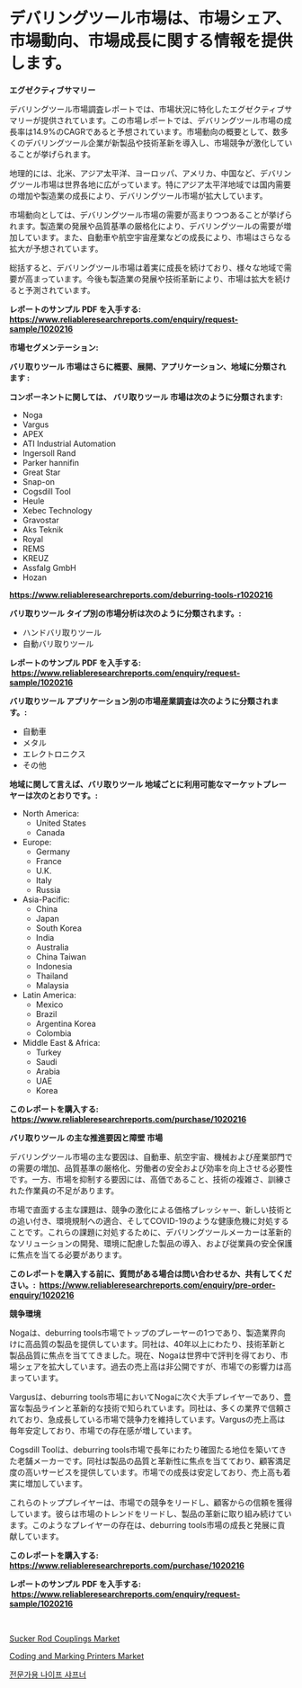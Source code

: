 <p><h1>デバリングツール市場は、市場シェア、市場動向、市場成長に関する情報を提供します。</h1></p><p><strong>エグゼクティブサマリー</strong></p>
<p><p>デバリングツール市場調査レポートでは、市場状況に特化したエグゼクティブサマリーが提供されています。この市場レポートでは、デバリングツール市場の成長率は14.9%のCAGRであると予想されています。市場動向の概要として、数多くのデバリングツール企業が新製品や技術革新を導入し、市場競争が激化していることが挙げられます。</p><p>地理的には、北米、アジア太平洋、ヨーロッパ、アメリカ、中国など、デバリングツール市場は世界各地に広がっています。特にアジア太平洋地域では国内需要の増加や製造業の成長により、デバリングツール市場が拡大しています。</p><p>市場動向としては、デバリングツール市場の需要が高まりつつあることが挙げられます。製造業の発展や品質基準の厳格化により、デバリングツールの需要が増加しています。また、自動車や航空宇宙産業などの成長により、市場はさらなる拡大が予想されています。</p><p>総括すると、デバリングツール市場は着実に成長を続けており、様々な地域で需要が高まっています。今後も製造業の発展や技術革新により、市場は拡大を続けると予測されています。</p></p>
<p><strong>レポートのサンプル PDF を入手する: <a href="https://www.reliableresearchreports.com/enquiry/request-sample/1020216">https://www.reliableresearchreports.com/enquiry/request-sample/1020216</a></strong></p>
<p><strong>市場セグメンテーション:</strong></p>
<p><strong> バリ取りツール 市場はさらに概要、展開、アプリケーション、地域に分類されます :</strong></p>
<p><strong>コンポーネントに関しては、 バリ取りツール 市場は次のように分類されます: &nbsp;</strong></p>
<p><ul><li>Noga</li><li>Vargus</li><li>APEX</li><li>ATI Industrial Automation</li><li>Ingersoll Rand</li><li>Parker hannifin</li><li>Great Star</li><li>Snap-on</li><li>Cogsdill Tool</li><li>Heule</li><li>Xebec Technology</li><li>Gravostar</li><li>Aks Teknik</li><li>Royal</li><li>REMS</li><li>KREUZ</li><li>Assfalg GmbH</li><li>Hozan</li></ul></p>
<p><strong><a href="https://www.reliableresearchreports.com/deburring-tools-r1020216">https://www.reliableresearchreports.com/deburring-tools-r1020216</a></strong></p>
<p><strong> バリ取りツール タイプ別の市場分析は次のように分類されます。:</strong></p>
<p><ul><li>ハンドバリ取りツール</li><li>自動バリ取りツール</li></ul></p>
<p><strong>レポートのサンプル PDF を入手する: &nbsp;<a href="https://www.reliableresearchreports.com/enquiry/request-sample/1020216">https://www.reliableresearchreports.com/enquiry/request-sample/1020216</a></strong></p>
<p><strong> バリ取りツール アプリケーション別の市場産業調査は次のように分類されます。:</strong></p>
<p><ul><li>自動車</li><li>メタル</li><li>エレクトロニクス</li><li>その他</li></ul></p>
<p><strong>地域に関して言えば、バリ取りツール 地域ごとに利用可能なマーケットプレーヤーは次のとおりです。:</strong></p>
<p><ul>
    <li>
        North America:
        <ul>
            <li>United States</li>
            <li>Canada</li>
        </ul>
    </li>
    <li>
        Europe:
        <ul>
            <li>Germany</li>
            <li>France</li>
            <li>U.K.</li>
            <li>Italy</li>
            <li>Russia</li>
        </ul>
    </li>
    <li>
        Asia-Pacific:
        <ul>
            <li>China</li>
            <li>Japan</li>
            <li>South Korea</li>
            <li>India</li>
            <li>Australia</li>
            <li>China Taiwan</li>
            <li>Indonesia</li>
            <li>Thailand</li>
            <li>Malaysia</li>
        </ul>
    </li>
    <li>
        Latin America:
        <ul>
            <li>Mexico</li>
            <li>Brazil</li>
            <li>Argentina Korea</li>
            <li>Colombia</li>
        </ul>
    </li>
    <li>
        Middle East & Africa:
        <ul>
            <li>Turkey</li>
            <li>Saudi</li>
            <li>Arabia</li>
            <li>UAE</li>
            <li>Korea</li>
        </ul>
    </li>
    </ul></p>
<p><strong>このレポートを購入する: &nbsp;<a href="https://www.reliableresearchreports.com/purchase/1020216">https://www.reliableresearchreports.com/purchase/1020216</a></strong></p>
<p><strong>バリ取りツール の主な推進要因と障壁 市場</strong></p>
<p><p>デバリングツール市場の主な要因は、自動車、航空宇宙、機械および産業部門での需要の増加、品質基準の厳格化、労働者の安全および効率を向上させる必要性です。一方、市場を抑制する要因には、高価であること、技術の複雑さ、訓練された作業員の不足があります。</p><p>市場で直面する主な課題は、競争の激化による価格プレッシャー、新しい技術との追い付き、環境規制への適合、そしてCOVID-19のような健康危機に対処することです。これらの課題に対処するために、デバリングツールメーカーは革新的なソリューションの開発、環境に配慮した製品の導入、および従業員の安全保護に焦点を当てる必要があります。</p></p>
<p><strong>このレポートを購入する前に、質問がある場合は問い合わせるか、共有してください。:&nbsp; <a href="https://www.reliableresearchreports.com/enquiry/pre-order-enquiry/1020216">https://www.reliableresearchreports.com/enquiry/pre-order-enquiry/1020216</a></strong></p>
<p><strong>競争環境</strong></p>
<p><p>Nogaは、deburring tools市場でトップのプレーヤーの1つであり、製造業界向けに高品質の製品を提供しています。同社は、40年以上にわたり、技術革新と製品品質に焦点を当ててきました。現在、Nogaは世界中で評判を得ており、市場シェアを拡大しています。過去の売上高は非公開ですが、市場での影響力は高まっています。</p><p>Vargusは、deburring tools市場においてNogaに次ぐ大手プレイヤーであり、豊富な製品ラインと革新的な技術で知られています。同社は、多くの業界で信頼されており、急成長している市場で競争力を維持しています。Vargusの売上高は毎年安定しており、市場での存在感が増しています。</p><p>Cogsdill Toolは、deburring tools市場で長年にわたり確固たる地位を築いてきた老舗メーカーです。同社は製品の品質と革新性に焦点を当てており、顧客満足度の高いサービスを提供しています。市場での成長は安定しており、売上高も着実に増加しています。</p><p>これらのトッププレイヤーは、市場での競争をリードし、顧客からの信頼を獲得しています。彼らは市場のトレンドをリードし、製品の革新に取り組み続けています。このようなプレイヤーの存在は、deburring tools市場の成長と発展に貢献しています。</p></p>
<p><strong>このレポートを購入する: &nbsp; <a href="https://www.reliableresearchreports.com/purchase/1020216">https://www.reliableresearchreports.com/purchase/1020216</a></strong></p>
<p><strong>レポートのサンプル PDF を入手する: &nbsp;<a href="https://www.reliableresearchreports.com/enquiry/request-sample/1020216">https://www.reliableresearchreports.com/enquiry/request-sample/1020216</a></strong><strong></strong></p>
<p>&nbsp;</p>
<p><p><a href="https://github.com/Glendatilghmankmgz0rbhwpy/Market-Research-Report-List-2/blob/main/sucker-rod-couplings-market.md">Sucker Rod Couplings Market</a></p><p><a href="https://github.com/dx0328/Market-Research-Report-List-2/blob/main/coding-and-marking-printers-market.md">Coding and Marking Printers Market</a></p><p><a href="https://github.com/fernandotryO5lson96765/Market-Research-Report-List-1/blob/main/333294826674.md">전문가용 나이프 샤프너</a></p></p>